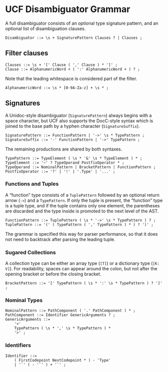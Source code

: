 # UCF Disambiguator Grammar

A full disambiguator consists of an optional type signature pattern, and an optional list of disambiguation clauses.

```ebnf
Disambiguator ::= \s + SignaturePattern Clauses ? | Clauses ;
```


## Filter clauses

```ebnf
Clauses ::= \s + '[' Clause ( ',' Clause ) * ']' ;
Clause ::= AlphanumericWord + ( ':' AlphanumericWord + ) ? ;
```

Note that the leading whitespace is considered part of the filter.

```ebnf
AlphanumericWord ::= \s * [0-9A-Za-z] + \s * ;
```


## Signatures

A Unidoc-style disambiguator (`SignaturePattern`) always begins with a space character, but UCF also supports the DocC-style syntax which is joined to the base path by a hyphen character (`SignatureSuffix`).

```ebnf
SignaturePattern ::= FunctionPattern | '->' \s * TypePattern ;
SignatureSuffix ::= '-' FunctionPattern | '->' TypePattern ;
```

The remaining productions are shared by both syntaxes.

```ebnf
TypePattern ::= TypeElement ( \s * '&' \s * TypeElement ) * ;
TypeElement ::= '~' ? TypeOperand PostfixOperator * ;
TypeOperand ::= NominalPattern | BracketPattern | FunctionPattern ;
PostfixOperator ::= '?' | '!' | '.Type' | '...' ;
```

### Functions and Tuples

A “function” type consists of a `TuplePattern` followed by an optional return arrow (`->`) and a `TypePattern`. If only the tuple is present, the “function” type is a tuple type, and if the tuple contains only one element, the parentheses are discarded and the type inside is promoted to the next level of the AST.

```ebnf
FunctionPattern ::= TuplePattern ( \s * '->' \s * TypePattern ) ? ;
TuplePattern ::= '(' ( TypePattern ( ',' TypePattern ) * ) ? ')' ;
```

The grammar is specified this way for parser performance, so that it does not need to backtrack after parsing the leading tuple.

### Sugared Collections

A collection type can be either an array type (`[T]`) or a dictionary type (`[K: V]`). For readability, spaces can appear around the colon, but not after the opening bracket or before the closing bracket.

```ebnf
BracketPattern ::= '[' TypePattern ( \s * ':' \s * TypePattern ) ? ']' ;
```

### Nominal Types

```ebnf
NominalPattern ::= PathComponent ( '.' PathComponent ) * ;
PathComponent ::= Identifier GenericArguments ? ;
GenericArguments ::=
    '<'
    TypePattern ( \s * ',' \s * TypePattern ) *
    '>' ;
```

### Identifiers

```ebnf
Identifier ::=
    ( FirstCodepoint NextCodepoint * ) - 'Type'
    | '`' ( - '`' ) + '`' ;
```
